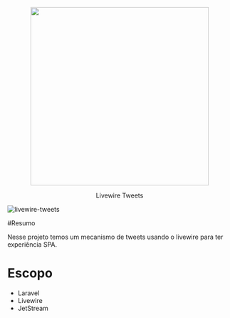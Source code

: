 <p align="center"><a href="https://laravel.com" target="_blank"><img src="https://raw.githubusercontent.com/laravel/art/master/logo-lockup/5%20SVG/2%20CMYK/1%20Full%20Color/laravel-logolockup-cmyk-red.svg" width="400"></a></p>

<p align="center">Livewire Tweets </p>

![livewire-tweets](https://github.com/MaiconCabral/lara-livewire/assets/44178051/14e5b7fe-a0e8-4ec8-a5ce-6c6b9ff842c2)


#Resumo

Nesse projeto temos um mecanismo de tweets usando o livewire para ter experiência SPA.

# Escopo

<ul>
    <li>Laravel</li>
    <li>Livewire</li>
    <li>JetStream</li>
</ul>

